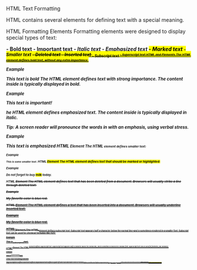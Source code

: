 HTML Text Formatting

HTML contains several elements for defining text with a special meaning.

HTML Formatting Elements
Formatting elements were designed to display special types of text:

<b> - Bold text
<strong> - Important text
<i> - Italic text
<em> - Emphasized text
<mark> - Marked text
<small> - Smaller text
<del> - Deleted text
<ins> - Inserted text
<sub> - Subscript text
<sup> - Superscript text
HTML <b> and <strong> Elements
The HTML <b> element defines bold text, without any extra importance.

Example

<b>This text is bold</b>
The HTML <strong> element defines text with strong importance. The content inside is typically displayed in bold.

Example

<strong>This text is important!</strong>

he HTML <em> element defines emphasized text. The content inside is typically displayed in italic.

Tip: A screen reader will pronounce the words in <em> with an emphasis, using verbal stress.

Example

<em>This text is emphasized</em>
HTML <small> Element
The HTML <small> element defines smaller text:

Example

<small>This is some smaller text.</small>
HTML <mark> Element
The HTML <mark> element defines text that should be marked or highlighted:

Example

<p>Do not forget to buy <mark>milk</mark> today.</p>
HTML <del> Element
The HTML <del> element defines text that has been deleted from a document. Browsers will usually strike a line through deleted text:

Example

<p>My favorite color is <del>blue</del> red.</p>
HTML <ins> Element
The HTML <ins> element defines a text that has been inserted into a document. Browsers will usually underline inserted text:

Example

<p>My favorite color is <del>blue</del> <ins>red</ins>.</p>
HTML <sub> Element
The HTML <sub> element defines subscript text. Subscript text appears half a character below the normal line, and is sometimes rendered in a smaller font. Subscript text can be used for chemical formulas, like H2O:

Example

<p>This is <sub>subscripted</sub> text.</p>
HTML <sup> Element
The HTML <sup> element defines superscript text. Superscript text appears half a character above the normal line, and is sometimes rendered in a smaller font. Superscript text can be used for footnotes, like WWW[1]:

Example

<p>This is <sup>superscripted</sup> text.</p>


HTML Text Formatting Elements

<!-- Put in a table -->
Tag	    Description
<b>	   Defines bold text
<em>	Defines emphasized text 
<i>	Defines a part of text in an alternate voice or mood
<small>	Defines smaller text
<strong>	Defines important text
<sub>	Defines subscripted text
<sup>	Defines superscripted text
<ins>	Defines inserted text
<del>	Defines deleted text
<mark>	Defines marked/highlighted text

